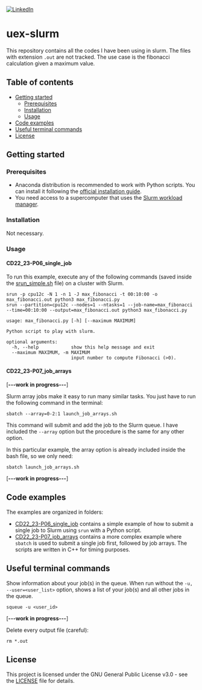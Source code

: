 <!-- PROJECT SHIELDS -->
<!--
*** I'm using markdown "reference style" links for readability.
*** Reference links are enclosed in brackets [ ] instead of parentheses ( ).
*** See the bottom of this document for the declaration of the reference variables
*** for contributors-url, forks-url, etc. This is an optional, concise syntax you may use.
*** https://www.markdownguide.org/basic-syntax/#reference-style-links
-->
[![LinkedIn][linkedin-shield]][linkedin-url]

# uex-slurm
This repository contains all the codes I have been using in slurm. The files with extension `.out` are not tracked. The use case is the fibonacci calculation given a maximum value.

## Table of contents
* [Getting started](#getting-started)
  * [Prerequisites](#prerequisites)
  * [Installation](#installation)
  * [Usage](#usage)
* [Code examples](#code-examples)
* [Useful terminal commands](#useful-terminal-commands)
* [License](#license)

## Getting started

### Prerequisites
* Anaconda distribution is recommended to work with Python scripts. You can install it following the [official installation guide][anaconda].
* You need access to a supercomputer that uses the [Slurm workload manager][slurm].

### Installation
Not necessary.

### Usage

#### CD22_23-P06_single_job

To run this example, execute any of the following commands (saved inside the [srun_simple.sh](CD22_23-P06_single_job/srun_simple.sh) file) on a cluster with Slurm.

```
srun -p cpu12c -N 1 -n 1 -J max_fibonacci -t 00:10:00 -o max_fibonacci.out python3 max_fibonacci.py
srun --partition=cpu12c --nodes=1 --ntasks=1 --job-name=max_fibonacci --time=00:10:00 --output=max_fibonacci.out python3 max_fibonacci.py
```

```
usage: max_fibonacci.py [-h] [--maximum MAXIMUM]

Python script to play with slurm.

optional arguments:
  -h, --help            show this help message and exit
  --maximum MAXIMUM, -m MAXIMUM
                        input number to compute Fibonacci (>0).
```

#### CD22_23-P07_job_arrays

[**---work in progress---**]

Slurm array jobs make it easy to run many similar tasks. You just have to run the following command in the terminal:
```
sbatch --array=0-2:1 launch_job_arrays.sh
```
This command will submit and add the job to the Slurm queue. I have included the `--array` option but the procedure is the same for any other option.

In this particular example, the array option is already included inside the bash file, so we only need:
```
sbatch launch_job_arrays.sh
```

[**---work in progress---**]

## Code examples
The examples are organized in folders:
* [CD22_23-P06_single_job](CD22_23-P06_single_job) contains a simple example of how to submit a single job to Slurm using `srun` with a Python script. 
* [CD22_23-P07_job_arrays](CD22_23-P07_job_arrays) contains a more complex example where `sbatch` is used to submit a single job first, followed by job arrays. The scripts are written in C++ for timing purposes.

## Useful terminal commands
Show information about your job(s) in the queue. When run without the `-u, --user=<user_list>` option, shows a list of your job(s) and all other jobs in the queue.
```
squeue -u <user_id>
```

[**---work in progress---**]

Delete every output file (careful):
```
rm *.out
```

## License
This project is licensed under the GNU General Public License v3.0 - see the [LICENSE](LICENSE) file for details.

<!-- MARKDOWN LINKS & IMAGES -->
<!-- https://www.markdownguide.org/basic-syntax/#reference-style-links -->
[linkedin-shield]: https://img.shields.io/badge/LinkedIn-0077B5?style=for-the-badge&logo=linkedin&logoColor=white
[linkedin-url]: https://linkedin.com/in/sfandres
[slurm]: https://slurm.schedmd.com/documentation.html
[anaconda]: https://docs.anaconda.com/anaconda/install/linux/
